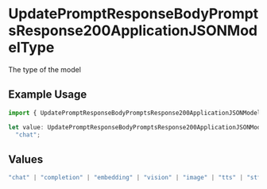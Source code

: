 # UpdatePromptResponseBodyPromptsResponse200ApplicationJSONModelType

The type of the model

## Example Usage

```typescript
import { UpdatePromptResponseBodyPromptsResponse200ApplicationJSONModelType } from "orq-poc-typescript-multi-env-version/models/operations";

let value: UpdatePromptResponseBodyPromptsResponse200ApplicationJSONModelType =
  "chat";
```

## Values

```typescript
"chat" | "completion" | "embedding" | "vision" | "image" | "tts" | "stt" | "rerank"
```